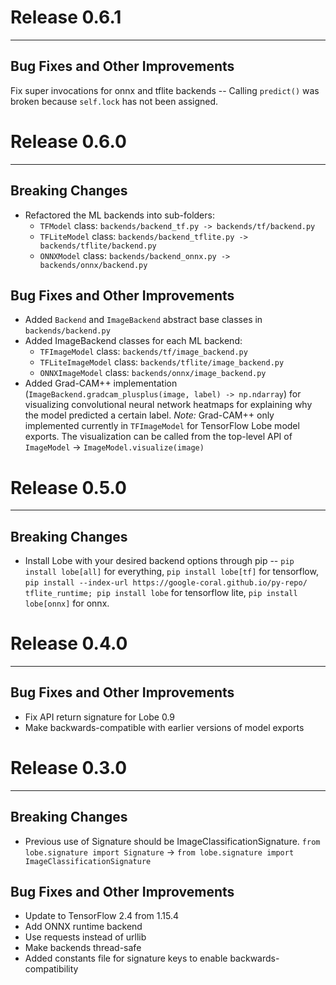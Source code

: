 # Release 0.6.1
___
## Bug Fixes and Other Improvements
Fix super invocations for onnx and tflite backends -- Calling `predict()` was broken because `self.lock` has not been
assigned.


# Release 0.6.0
___
## Breaking Changes
* Refactored the ML backends into sub-folders:
  * `TFModel` class: `backends/backend_tf.py -> backends/tf/backend.py`
  * `TFLiteModel` class: `backends/backend_tflite.py -> backends/tflite/backend.py`
  * `ONNXModel` class: `backends/backend_onnx.py -> backends/onnx/backend.py`

## Bug Fixes and Other Improvements
* Added `Backend` and `ImageBackend` abstract base classes in `backends/backend.py`
* Added ImageBackend classes for each ML backend:
  * `TFImageModel` class: `backends/tf/image_backend.py`
  * `TFLiteImageModel` class: `backends/tflite/image_backend.py`
  * `ONNXImageModel` class: `backends/onnx/image_backend.py`
* Added Grad-CAM++ implementation (`ImageBackend.gradcam_plusplus(image, label) -> np.ndarray`) for visualizing 
convolutional neural network heatmaps for explaining why the model predicted a certain label. 
_Note:_ Grad-CAM++ only implemented currently in `TFImageModel` for TensorFlow Lobe model exports.
The visualization can be called from the top-level API of `ImageModel` -> `ImageModel.visualize(image)`


# Release 0.5.0
___
## Breaking Changes
* Install Lobe with your desired backend options through pip -- `pip install lobe[all]` for everything,
`pip install lobe[tf]` for tensorflow, `pip install --index-url https://google-coral.github.io/py-repo/ tflite_runtime; pip install lobe` for tensorflow lite, `pip install lobe[onnx]` for onnx.


# Release 0.4.0
___
## Bug Fixes and Other Improvements
* Fix API return signature for Lobe 0.9
* Make backwards-compatible with earlier versions of model exports


# Release 0.3.0
___
## Breaking Changes
* Previous use of Signature should be ImageClassificationSignature. `from lobe.signature import Signature` -> 
  `from lobe.signature import ImageClassificationSignature`

## Bug Fixes and Other Improvements
* Update to TensorFlow 2.4 from 1.15.4
* Add ONNX runtime backend
* Use requests instead of urllib
* Make backends thread-safe
* Added constants file for signature keys to enable backwards-compatibility
